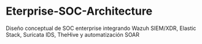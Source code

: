 # Eterprise-SOC-Architecture
Diseño conceptual de SOC enterprise integrando Wazuh SIEM/XDR, Elastic Stack, Suricata IDS, TheHive y automatización SOAR
